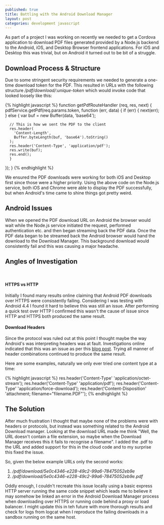 ```yaml
---
published: true
title: Battling with the Android Download Manager
layout: post
categories: development javascript
---
```


As part of a project I was working on recently we needed to get a Cordova application to download PDF files generated provided by a Node.js backend to the Android, iOS, and Desktop Browser frontend applications. For iOS and Desktop this was trivial, but on Android it turned out to be bit of a struggle.

## Download Process & Structure
Due to some stringent security requirements we needed to generate a one-time download token for the PDF. This resulted in URLs with the following structure _/pdf/download/:unique-token_ which would invoke code that looked loosely like this:

{% highlight javascript %}
function getPdfRouteHandler (req, res, next) {
  pdfService.getPdf(req.params.token, function (err, data) {
    if (err) {
      next(err);
    } else {
      var buf = new Buffer(data, 'base64');

      // This is how we sent the PDF to the client
      res.header(
        'Content-Length',
        Buffer.byteLength(buf, 'base64').toString()
      );
      res.header('Content-Type', 'application/pdf');
      res.write(buf);
      res.end();
      }
  });
}
{% endhighlight %}

We ensured the PDF downloads were working for both iOS and Desktop first since those were a higher priority. Using the above code on the Node.js service, both iOS and Chrome were able to display the PDF successfully, but when Android's time came to shine things got pretty weird.

## Android Issues
When we opened the PDF download URL on Android the browser would wait while the Node.js service initiated the request, performed authentication etc. and then began streaming back the PDF data. Once the PDF data began to be streamed back the Android browser would hand the download to the Download Manager. This background download would consistently fail and this was causing a major headache.

## Angles of Investigation
<br>

#### HTTPS vs HTTP
Initially I found many results online claiming that Android PDF downloads over HTTPS were consistently failing. Considering I was testing with Android 4.4 I found it hard to believe this was still an issue. After performing a quick test over HTTP I confirmed this wasn't the cause of issue since HTTP and HTTPS both produced the same result.

#### Download Headers
Since the protocol was ruled out at this point I thought maybe the way Android's was interpreting headers was at fault. Investigations online indicated that this was an issue as per this [blog post](http://www.digiblog.de/2011/04/android-and-the-download-file-headers/). Trying all manner of header combinations continued to produce the same result.

Here are some examples, naturally we only ever tried one content type at a time:

{% highlight javascript %}
res.header('Content-Type' 'application/octet-stream');
res.header('Content-Type' 'application/pdf');
res.header('Content-Type' 'application/force-download');
res.header('Content-Disposition' 'attachment; filename="filename.PDF"');
{% endhighlight %}

## The Solution
After much frustration I thought that maybe none of the problems were with headers or protocols, but instead was something related to the Android Download manager. Looking at the download URL made me think "Well, the URL doesn't contain a file extension, so maybe when the Download Manager receives this it fails to recognise a filename". I added the .pdf to the URL and added support for this in the cloud code and to my surprise this fixed the issue.

So, given the below example URLs only the second works:

1. _/pdf/download/5e0c4346-e228-49c2-99a6-78475052eb9e_
2. _/pdf/download/5e0c4346-e228-49c2-99a6-78475052eb9e.pdf_

Oddly enough, I couldn't recreate this issue locally using a basic express HTTP server running the same code snippet which leads me to believe it may somehow be linked an error in the Android Download Manager process when downloading over HTTPS or running code behind a proxy or load balancer. I might update this in teh future with more thorough results and check for logs from logcat when I reproduce the failing downloads in a sandbox running on the same host.
